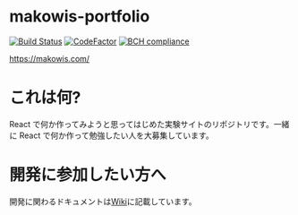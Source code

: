 # makowis-portfolio

[![Build Status](https://travis-ci.com/makowis/makowis-portfolio.svg?branch=master)](https://travis-ci.com/makowis/makowis-portfolio)
[![CodeFactor](https://www.codefactor.io/repository/github/makowis/makowis-portfolio/badge)](https://www.codefactor.io/repository/github/makowis/makowis-portfolio)
[![BCH compliance](https://bettercodehub.com/edge/badge/makowis/makowis-portfolio?branch=master)](https://bettercodehub.com/)

https://makowis.com/

# これは何?

React で何か作ってみようと思ってはじめた実験サイトのリポジトリです。一緒に React で何か作って勉強したい人を大募集しています。

# 開発に参加したい方へ

開発に関わるドキュメントは[Wiki](https://github.com/makowis/makowis-portfolio)に記載しています。
